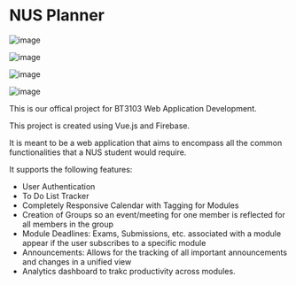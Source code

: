 # NUS Planner

![image](https://user-images.githubusercontent.com/50938891/130028066-6075ceae-ad49-4880-b61f-f94e208059d0.png)

![image](https://user-images.githubusercontent.com/50938891/130028226-99908e4a-6fb8-40b9-b3f5-284e94ac33ef.png)

![image](https://user-images.githubusercontent.com/50938891/130028270-ee8bfabb-4a00-4328-a7c0-5a24425abea5.png)

![image](https://user-images.githubusercontent.com/50938891/130028139-7d5a14b3-b8ed-4207-859c-8c50b15e3864.png)

This is our offical project for BT3103 Web Application Development.

This project is created using Vue.js and Firebase.

It is meant to be a web application that aims to encompass all the common functionalities that a NUS student would require.

It supports the following features:
- User Authentication
- To Do List Tracker
- Completely Responsive Calendar with Tagging for Modules
- Creation of Groups so an event/meeting for one member is reflected for all members in the group
- Module Deadlines: Exams, Submissions, etc. associated with a module appear if the user subscribes to a specific module
- Announcements: Allows for the tracking of all important announcements and changes in a unified view
- Analytics dashboard to trakc productivity across modules.
